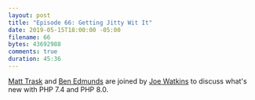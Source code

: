 ```yaml
---
layout: post
title: "Episode 66: Getting Jitty Wit It"
date: 2019-05-15T18:00:00 -05:00
filename: 66
bytes: 43692988
comments: true
duration: 45:36
---
```


[Matt Trask](https://twitter.com/matthewtrask) and [Ben Edmunds](https://twitter.com/benedmunds) are joined by [Joe Watkins](https://twitter.com/krakjoe) to discuss what's new with PHP 7.4 and PHP 8.0.
